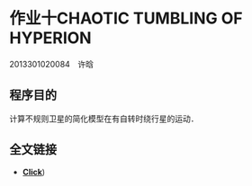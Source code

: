 # 作业十CHAOTIC TUMBLING OF HYPERION

2013301020084　许晗
## 程序目的
计算不规则卫星的简化模型在有自转时绕行星的运动．

## 全文链接
- [**Click**](https://www.zybuluo.com/MilCOS/note/380206))
